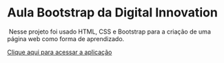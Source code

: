 # Aula Bootstrap da Digital Innovation
​	Nesse projeto foi usado HTML, CSS e Bootstrap para a criação de uma página web como forma de aprendizado.

<a href="https://aula-bootstrap-ohur3oef1-renato15767.vercel.app">Clique aqui para acessar a aplicação</a>

